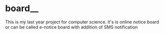 # board__
This is my last year project for computer science.
it's is online notice board or can be called e-notice board with addition of SMS notification
